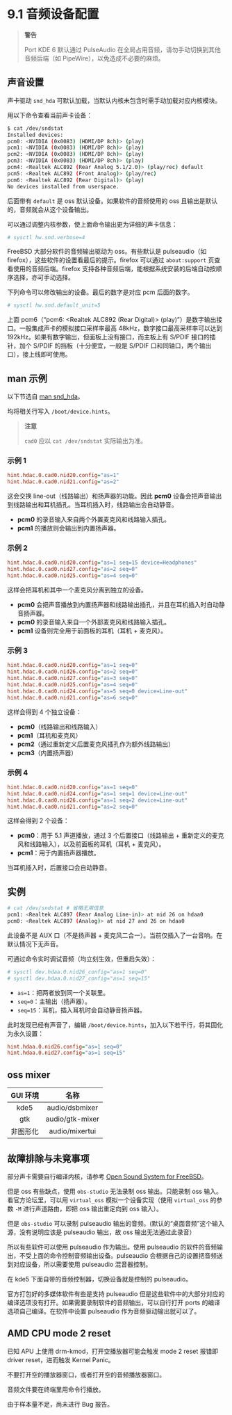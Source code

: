 # 9.1 音频设备配置

>**警告**
>
>Port KDE 6 默认通过 PulseAudio 在全局占用音频，请勿手动切换到其他音频后端（如 PipeWire），以免造成不必要的麻烦。

## 声音设置

声卡驱动 `snd_hda` 可默认加载，当默认内核未包含时需手动加载对应内核模块。

用以下命令查看当前声卡设备：

```sh
$ cat /dev/sndstat
Installed devices:
pcm0: <NVIDIA (0x0083) (HDMI/DP 8ch)> (play)
pcm1: <NVIDIA (0x0083) (HDMI/DP 8ch)> (play)
pcm2: <NVIDIA (0x0083) (HDMI/DP 8ch)> (play)
pcm3: <NVIDIA (0x0083) (HDMI/DP 8ch)> (play)
pcm4: <Realtek ALC892 (Rear Analog 5.1/2.0)> (play/rec) default
pcm5: <Realtek ALC892 (Front Analog)> (play/rec)
pcm6: <Realtek ALC892 (Rear Digital)> (play)
No devices installed from userspace.
```

后面带有 `default` 是 oss 默认设备。如果软件的音频使用的 oss 且输出是默认的，音频就会从这个设备输出。

可以通过调整内核参数，使上面命令输出更为详细的声卡信息：

```sh
# sysctl hw.snd.verbose=4
```

FreeBSD 大部分软件的音频输出驱动为 oss。有些默认是 pulseaudio（如 firefox），这些软件的设置看最后的提示。firefox 可以通过 `about:support` 页查看使用的音频后端。firefox 支持各种音频后端，能根据系统安装的后端自动按顺序选择，亦可手动选择。

下列命令可以修改输出的设备。最后的数字是对应 pcm 后面的数字。

```sh
# sysctl hw.snd.default_unit=5
```

上面 pcm6（“pcm6: <Realtek ALC892 (Rear Digital)> (play)”）是数字输出接口。一般集成声卡的模拟接口采样率最高 48kHz，数字接口最高采样率可以达到 192kHz。如果有数字输出，但面板上没有接口，而主板上有 S/PDIF 接口的插针，加个 S/PDIF 的挡板（十分便宜，一般是 S/PDIF 口和同轴口，两个输出口），接上线即可使用。


## man 示例

以下节选自 [man snd_hda](https://man.freebsd.org/cgi/man.cgi?snd_hda)。

均将相关行写入 `/boot/device.hints`。

>**注意**
>
>`cad0` 应以 `cat /dev/sndstat` 实际输出为准。

### 示例 1

```ini
hint.hdac.0.cad0.nid20.config="as=1"
hint.hdac.0.cad0.nid21.config="as=2"
```

这会交换 line-out（线路输出）和扬声器的功能。因此 **pcm0** 设备会把声音输出到线路输出和耳机插孔。当耳机插入时，线路输出会自动静音。

- **pcm0** 的录音输入来自两个外置麦克风和线路输入插孔。
- **pcm1** 的播放则会输出到内置扬声器。

### 示例 2

```ini
hint.hdac.0.cad0.nid20.config="as=1 seq=15 device=Headphones"
hint.hdac.0.cad0.nid27.config="as=2 seq=0"
hint.hdac.0.cad0.nid25.config="as=4 seq=0"
```

这样会把耳机和其中一个麦克风分离到独立的设备。

- **pcm0** 会把声音播放到内置扬声器和线路输出插孔，并且在耳机插入时自动静音扬声器。
- **pcm0** 的录音输入来自一个外部麦克风和线路输入插孔。
- **pcm1** 设备则完全用于前面板的耳机（耳机 + 麦克风）。


### 示例 3

```ini
hint.hdac.0.cad0.nid20.config="as=1 seq=0"
hint.hdac.0.cad0.nid26.config="as=2 seq=0"
hint.hdac.0.cad0.nid27.config="as=3 seq=0"
hint.hdac.0.cad0.nid25.config="as=4 seq=0"
hint.hdac.0.cad0.nid24.config="as=5 seq=0 device=Line-out"
hint.hdac.0.cad0.nid21.config="as=6 seq=0"
```

这样会得到 4 个独立设备：

- **pcm0**（线路输出和线路输入）
- **pcm1**（耳机和麦克风）
- **pcm2**（通过重新定义后置麦克风插孔作为额外线路输出）
- **pcm3**（内置扬声器）


### 示例 4


```ini
hint.hdac.0.cad0.nid20.config="as=1 seq=0"
hint.hdac.0.cad0.nid24.config="as=1 seq=1 device=Line-out"
hint.hdac.0.cad0.nid26.config="as=1 seq=2 device=Line-out"
hint.hdac.0.cad0.nid21.config="as=2 seq=0"
```

这样会得到 2 个设备：

- **pcm0**：用于 5.1 声道播放，通过 3 个后置接口（线路输出 + 重新定义的麦克风和线路输入），以及前面板的耳机（耳机 + 麦克风）。
- **pcm1**：用于内置扬声器播放。

当耳机插入时，后置接口会自动静音。


## 实例

```sh
# cat /dev/sndstat # 省略无用信息
pcm1: <Realtek ALC897 (Rear Analog Line-in)> at nid 26 on hdaa0
pcm0: <Realtek ALC897 (Analog)> at nid 27 and 26 on hdaa0
```

此设备不是 AUX 口（不是扬声器 + 麦克风二合一）。当前仅插入了一台音响。在默认情况下无声音。


可通过命令实时调试音频（均立刻生效，但重启失效）：

```sh
# sysctl dev.hdaa.0.nid26_config="as=1 seq=0"
# sysctl dev.hdaa.0.nid27_config="as=1 seq=15"
```

- `as=1`：把两者放到同一个关联里。
- `seq=0`：主输出（扬声器）。
- `seq=15`：耳机，插入耳机时会自动静音扬声器。

此时发现已经有声音了，编辑 `/boot/device.hints`，加入以下若干行，将其固化为永久设置：

```ini
hint.hdaa.0.nid26.config="as=1 seq=0"
hint.hdaa.0.nid27.config="as=1 seq=15"
```

## oss mixer

| GUI 环境 |      名称       |
| :------: | :-------------: |
|   kde5   | audio/dsbmixer  |
|   gtk    | audio/gtk-mixer |
| 非图形化 | audio/mixertui  |

## 故障排除与未竟事项

部分声卡需要自行编译内核，请参考 [Open Sound System for FreeBSD](http://www.opensound.com/freebsd.html)。

但是 oss 有些缺点，使用 `obs-studio` 无法录制 oss 输出。只能录制 oss 输入。看官方论坛里，可以用 `virtual_oss` 模拟一个设备实现（使用 `virtual_oss` 的参数 `-M` 进行声道路由，即把 oss 输出重定向到 oss 输入）。

但是 `obs-studio` 可以录制 pulseaudio 输出的音频。(默认的“桌面音频”这个输入源，没有说明应该是 pulseaudio 输出，故 oss 输出无法通过此录音）

所以有些软件可以使用 pulseaudio 作为输出。使用 pulseaudio 的软件的音频输出，不受上面的命令控制音频输出设备。pulseaudio 会根据自己的设置把音频送到对应设备，所以需要使用 pulseaudio 混音器控制。

在 kde5 下面自带的音频控制器，切换设备就是控制的 pulseaudio。

官方打包好的多媒体软件有些是支持 pulseaudio 但是这些软件中的大部分对应的编译选项没有打开。如果需要录制软件的音频输出，可以自行打开 ports 的编译选项自己编译。在软件中设置 pulseaudio 作为音频驱动输出就可以了。


## AMD CPU mode 2 reset

已知 APU 上使用 drm-kmod，打开空播放器可能会触发 mode 2 reset 报错即 driver reset，进而触发 Kernel Panic。

不要打开空的播放器窗口，或者打开空的音频播放器窗口。

音频文件要在终端里用命令行播放。

由于样本量不足，尚未进行 Bug 报告。
